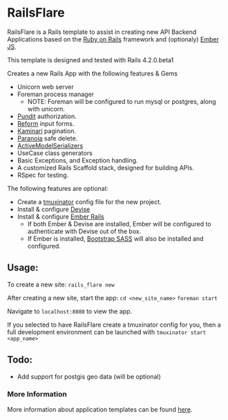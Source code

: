 # RailsFlare

RailsFlare is a Rails template to assist in creating new API Backend Applications based on
the [Ruby on Rails](http://rubyonrails.org/) framework and (optionaly)
[Ember JS](http://emberjs.com/).

This template is designed and tested with Rails 4.2.0.beta1 

Creates a new Rails App with the following features & Gems
  * Unicorn web server
  * Foreman process manager
    * NOTE: Foreman will be configured to run mysql or postgres,
      along with unicorn.
  * [Pundit](https://github.com/elabs/pundit) authorization.
  * [Reform](https://github.com/apotonick/reform) input forms.
  * [Kaminari](https://github.com/apotonick/kaminari) pagination.
  * [Paranoia](https://github.com/radar/paranoia) safe delete.
  * [ActiveModelSerializers](https://github.com/rails-api/active_model_serializers)
  * UseCase class generators
  * Basic Exceptions, and Exception handling.
  * A customized Rails Scaffold stack, designed for building APIs.
  * RSpec for testing.

The following features are optional:
  * Create a [tmuxinator](https://github.com/tmuxinator/tmuxinator) config file for the new project.
  * Install & configure [Devise](https://github.com/plataformatec/devise)
  * Install & configure [Ember Rails](https://github.com/emberjs/ember-rails)
    * If both Ember & Devise are installed, Ember will be configured to
      authenticate with Devise out of the box.
    * If Ember is installed, [Bootstrap
      SASS](https://github.com/twbs/bootstrap-sass) will also be installed
      and configured.

## Usage:

To create a new site:
`rails_flare new`

After creating a new site, start the app:
`cd <new_site_name>`
`foreman start`

Navigate to `localhost:8080` to view the app.

If you selected to have RailsFlare create a tmuxinator config for you, then
a full development environment can be launched with
`tmuxinator start <app_name>`

## Todo:
  * Add support for postgis geo data (will be optional)

### More Information
More information about application templates can be found
[here](http://guides.rubyonrails.org/rails_application_templates.html).

